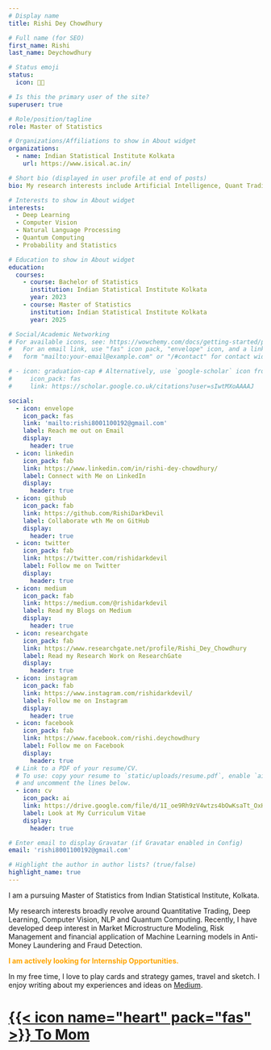 ```yaml
---
# Display name
title: Rishi Dey Chowdhury

# Full name (for SEO)
first_name: Rishi
last_name: Deychowdhury

# Status emoji
status:
  icon: 🧗🏻

# Is this the primary user of the site?
superuser: true

# Role/position/tagline
role: Master of Statistics

# Organizations/Affiliations to show in About widget
organizations:
  - name: Indian Statistical Institute Kolkata
    url: https://www.isical.ac.in/

# Short bio (displayed in user profile at end of posts)
bio: My research interests include Artificial Intelligence, Quant Trading, Deep Learning and their applications in Market Microstructure, Computer Vision and NLP.

# Interests to show in About widget
interests:
  - Deep Learning
  - Computer Vision
  - Natural Language Processing
  - Quantum Computing
  - Probability and Statistics

# Education to show in About widget
education:
  courses:
    - course: Bachelor of Statistics
      institution: Indian Statistical Institute Kolkata
      year: 2023
    - course: Master of Statistics
      institution: Indian Statistical Institute Kolkata
      year: 2025

# Social/Academic Networking
# For available icons, see: https://wowchemy.com/docs/getting-started/page-builder/#icons
#   For an email link, use "fas" icon pack, "envelope" icon, and a link in the
#   form "mailto:your-email@example.com" or "/#contact" for contact widget.

# - icon: graduation-cap # Alternatively, use `google-scholar` icon from `ai` icon pack
#     icon_pack: fas
#     link: https://scholar.google.co.uk/citations?user=sIwtMXoAAAAJ

social:
  - icon: envelope
    icon_pack: fas
    link: 'mailto:rishi8001100192@gmail.com'
    label: Reach me out on Email
    display:
      header: true
  - icon: linkedin
    icon_pack: fab
    link: https://www.linkedin.com/in/rishi-dey-chowdhury/
    label: Connect with Me on LinkedIn
    display:
      header: true
  - icon: github
    icon_pack: fab
    link: https://github.com/RishiDarkDevil
    label: Collaborate wth Me on GitHub
    display:
      header: true
  - icon: twitter
    icon_pack: fab
    link: https://twitter.com/rishidarkdevil
    label: Follow me on Twitter
    display:
      header: true
  - icon: medium
    icon_pack: fab
    link: https://medium.com/@rishidarkdevil
    label: Read my Blogs on Medium
    display:
      header: true
  - icon: researchgate
    icon_pack: fab
    link: https://www.researchgate.net/profile/Rishi_Dey_Chowdhury
    label: Read my Research Work on ResearchGate
    display:
      header: true
  - icon: instagram
    icon_pack: fab
    link: https://www.instagram.com/rishidarkdevil/
    label: Follow me on Instagram
    display:
      header: true
  - icon: facebook
    icon_pack: fab
    link: https://www.facebook.com/rishi.deychowdhury
    label: Follow me on Facebook
    display:
      header: true
  # Link to a PDF of your resume/CV.
  # To use: copy your resume to `static/uploads/resume.pdf`, enable `ai` icons in `params.yaml`,
  # and uncomment the lines below.
  - icon: cv
    icon_pack: ai
    link: https://drive.google.com/file/d/1I_oe9Rh9zV4wtzs4bOwKsaTt_OxHZ6_d/view?usp=sharing
    label: Look at My Curriculum Vitae
    display:
      header: true

# Enter email to display Gravatar (if Gravatar enabled in Config)
email: 'rishi8001100192@gmail.com'

# Highlight the author in author lists? (true/false)
highlight_name: true
---
```


<p>I am a pursuing Master of Statistics from Indian Statistical Institute, Kolkata.<!--  Currently, I am engaged in research with: --></p>

<!-- <p>{{< icon name="briefcase" pack="fas" >}} <a href="https://research.ibm.com/people/ritajit-majumdar--1" target="_blank" rel="noopener">Ritajit Majumdar</a>, <a href="https://scholar.google.co.in/citations?user=6LggKrMAAAAJ&hl=en" target="_blank" rel="noopener">Padmanabha Venkatagiri S.</a> and <a href="https://research.ibm.com/people/anupama-ray" target="_blank" rel="noopener">Anupama Ray</a> at <a href="https://research.ibm.com/labs/india" target="_blank" rel="noopener">IBM Research, India</a>.</p> -->

<p>My research interests broadly revolve around Quantitative Trading, Deep Learning, Computer Vision, NLP and Quantum Computing.<!--  I am presently working towards Graph-Theoretic Transpilation Methods for Deployment of Quantum Circuits on NISQ Hardware. --> Recently, I have developed deep interest in Market Microstructure Modeling, Risk Management and financial application of Machine Learning models in Anti-Money Laundering and Fraud Detection.</p>

<p><span style="color:orange; style:bold;"><strong>I am actively looking for Internship Opportunities.</strong></span></p>

<p>In my free time, I love to play cards and strategy games, travel and sketch. I enjoy writing about my experiences and ideas on <a href="https://medium.com/@rishidarkdevil" target="_blank" rel="noopener">Medium</a>.</p>

# [{{< icon name="heart" pack="fas" >}} To Mom](./mom) 

